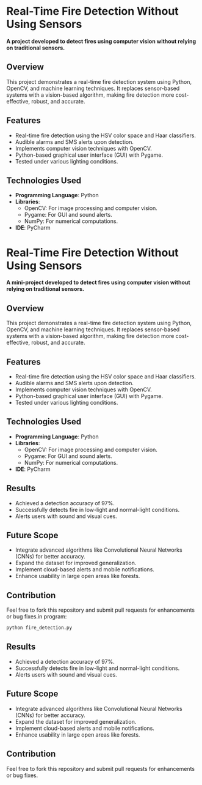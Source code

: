 # Real-Time Fire Detection Without Using Sensors

**A project developed to detect fires using computer vision without relying on traditional sensors.**

## Overview
This project demonstrates a real-time fire detection system using Python, OpenCV, and machine learning techniques. It replaces sensor-based systems with a vision-based algorithm, making fire detection more cost-effective, robust, and accurate.

## Features
- Real-time fire detection using the HSV color space and Haar classifiers.
- Audible alarms and SMS alerts upon detection.
- Implements computer vision techniques with OpenCV.
- Python-based graphical user interface (GUI) with Pygame.
- Tested under various lighting conditions.

## Technologies Used
- **Programming Language**: Python
- **Libraries**:
  - OpenCV: For image processing and computer vision.
  - Pygame: For GUI and sound alerts.
  - NumPy: For numerical computations.
- **IDE**: PyCharm

# Real-Time Fire Detection Without Using Sensors

**A mini-project developed to detect fires using computer vision without relying on traditional sensors.**

## Overview
This project demonstrates a real-time fire detection system using Python, OpenCV, and machine learning techniques. It replaces sensor-based systems with a vision-based algorithm, making fire detection more cost-effective, robust, and accurate.

## Features
- Real-time fire detection using the HSV color space and Haar classifiers.
- Audible alarms and SMS alerts upon detection.
- Implements computer vision techniques with OpenCV.
- Python-based graphical user interface (GUI) with Pygame.
- Tested under various lighting conditions.

## Technologies Used
- **Programming Language**: Python
- **Libraries**:
  - OpenCV: For image processing and computer vision.
  - Pygame: For GUI and sound alerts.
  - NumPy: For numerical computations.
- **IDE**: PyCharm

## Results
- Achieved a detection accuracy of 97%.
- Successfully detects fire in low-light and normal-light conditions.
- Alerts users with sound and visual cues.

## Future Scope
- Integrate advanced algorithms like Convolutional Neural Networks (CNNs) for better accuracy.
- Expand the dataset for improved generalization.
- Implement cloud-based alerts and mobile notifications.
- Enhance usability in large open areas like forests.

## Contribution
Feel free to fork this repository and submit pull requests for enhancements or bug fixes.in program:
   ```bash
   python fire_detection.py
   ```

## Results
- Achieved a detection accuracy of 97%.
- Successfully detects fire in low-light and normal-light conditions.
- Alerts users with sound and visual cues.

## Future Scope
- Integrate advanced algorithms like Convolutional Neural Networks (CNNs) for better accuracy.
- Expand the dataset for improved generalization.
- Implement cloud-based alerts and mobile notifications.
- Enhance usability in large open areas like forests.

## Contribution
Feel free to fork this repository and submit pull requests for enhancements or bug fixes.
